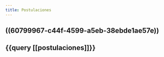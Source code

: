 ```yaml
---
title: Postulaciones
---
```


## ((60799967-c44f-4599-a5eb-38ebde1ae57e))
## {{query [[postulaciones]]}}
